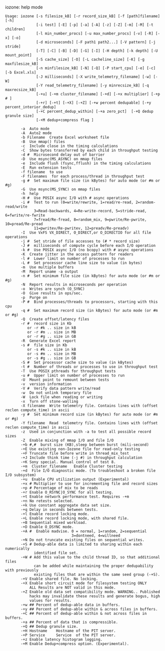 iozone: help mode

    Usage: iozone [-s filesize_kB] [-r record_size_kB] [-f [path]filename] [-h]
                  [-i test] [-E] [-p] [-a] [-A] [-z] [-Z] [-m] [-M] [-t children]
                  [-l min_number_procs] [-u max_number_procs] [-v] [-R] [-x] [-o]
                  [-d microseconds] [-F path1 path2...] [-V pattern] [-j stride]
                  [-T] [-C] [-B] [-D] [-G] [-I] [-H depth] [-k depth] [-U mount_point]
                  [-S cache_size] [-O] [-L cacheline_size] [-K] [-g maxfilesize_kB]
                  [-n minfilesize_kB] [-N] [-Q] [-P start_cpu] [-e] [-c] [-b Excel.xls]
                  [-J milliseconds] [-X write_telemetry_filename] [-w] [-W]
                  [-Y read_telemetry_filename] [-y minrecsize_kB] [-q maxrecsize_kB]
                  [-+u] [-+m cluster_filename] [-+d] [-+x multiplier] [-+p # ]
                  [-+r] [-+t] [-+X] [-+Z] [-+w percent dedupable] [-+y percent_interior_dedup]
                  [-+C percent_dedup_within] [-+a zero_pct]  [-+Q dedup granule size]
                  [-+M dedup+compress flag ]
 
           -a  Auto mode
           -A  Auto2 mode
           -b Filename  Create Excel worksheet file
           -B  Use mmap() files
           -c  Include close in the timing calculations
           -C  Show bytes transferred by each child in throughput testing
           -d #  Microsecond delay out of barrier
           -D  Use msync(MS_ASYNC) on mmap files
           -e  Include flush (fsync,fflush) in the timing calculations
           -E  Run extension tests
           -f filename  to use
           -F filenames  for each process/thread in throughput test
           -g #  Set maximum file size (in kBytes) for auto mode (or #m or #g)
           -G  Use msync(MS_SYNC) on mmap files
           -h  help
           -H #  Use POSIX async I/O with # async operations
           -i #  Test to run (0=write/rewrite, 1=read/re-read, 2=random-read/write
                 3=Read-backwards, 4=Re-write-record, 5=stride-read, 6=fwrite/re-fwrite
                 7=fread/Re-fread, 8=random_mix, 9=pwrite/Re-pwrite, 10=pread/Re-pread
                 11=pwritev/Re-pwritev, 12=preadv/Re-preadv)
           -I  Use VxFS VX_DIRECT, O_DIRECT,or O_DIRECTIO for all file operations
           -j #  Set stride of file accesses to (# * record size)
           -J #  milliseconds of compute cycle before each I/O operation
           -k #  Use POSIX async I/O (no bcopy) with # async operations
           -K  Create jitter in the access pattern for readers
           -l #  Lower limit on number of processes to run
           -L #  Set processor cache line size to value (in bytes)
           -m  Use multiple buffers
           -M  Report uname -a output
           -n #  Set minimum file size (in kBytes) for auto mode (or #m or #g)
           -N  Report results in microseconds per operation
           -o  Writes are synch (O_SYNC)
           -O  Give results in ops/sec.
           -p  Purge on
           -P #  Bind processes/threads to processors, starting with this cpu
           -q #  Set maximum record size (in kBytes) for auto mode (or #m or #g)
           -Q  Create offset/latency files
           -r #  record size in Kb
              or -r #k .. size in kB
              or -r #m .. size in MB
              or -r #g .. size in GB
           -R  Generate Excel report
           -s #  file size in Kb
              or -s #k .. size in kB
              or -s #m .. size in MB
              or -s #g .. size in GB
           -S #  Set processor cache size to value (in kBytes)
           -t #  Number of threads or processes to use in throughput test
           -T  Use POSIX pthreads for throughput tests
           -u #  Upper limit on number of processes to run
           -U  Mount point to remount between tests
           -v  version information
           -V #  Verify data pattern write/read
           -w  Do not unlink temporary file
           -W  Lock file when reading or writing
           -x  Turn off stone-walling
           -X filename  Write telemetry file. Contains lines with (offset reclen compute_time) in ascii
           -y #  Set minimum record size (in kBytes) for auto mode (or #m or #g)
           -Y filename  Read  telemetry file. Contains lines with (offset reclen compute_time) in ascii
           -z  Used in conjunction with -a to test all possible record sizes
           -Z  Enable mixing of mmap I/O and file I/O
           -+b #,#  burst size (KB),sleep between burst (mili-second)
           -+E Use existing non-Iozone file for read-only testing
           -+F Truncate file before write in thread_mix_test
           -+J Include think time (-j #) in throughput calculation
           -+K Sony special. Manual control of test 8.
           -+m  Cluster_filename   Enable Cluster testing
           -+d  File I/O diagnostic mode. (To troubleshoot a broken file I/O subsystem)
           -+u  Enable CPU utilization output (Experimental)
           -+x # Multiplier to use for incrementing file and record sizes
           -+p # Percentage of mix to be reads
           -+r Enable O_RSYNC|O_SYNC for all testing.
           -+t Enable network performance test. Requires -+m 
           -+n No retests selected.
           -+k Use constant aggregate data set size.
           -+q Delay in seconds between tests.
           -+l Enable record locking mode.
           -+L Enable record locking mode, with shared file.
           -+B Sequential mixed workload.
           -+D Enable O_DSYNC mode.
           -+A #  Enable madvise. 0 = normal, 1=random, 2=sequential
                                  3=dontneed, 4=willneed
           -+N Do not truncate existing files on sequential writes.
           -+S # Dedup-able data is limited to sharing within each numerically
                 identified file set.
           -+W # Add this value to the child thread ID, so that additional files
                 can be added while maintaining the proper dedupability with previously
                 existing files that are within the same seed group (-+S).
           -+V Enable shared file. No locking.
           -+X Enable short circuit mode for filesystem testing ONLY
               ALL Results are NOT valid in this mode.
           -+Z Enable old data set compatibility mode. WARNING.. Published
               hacks may invalidate these results and generate bogus, high
               values for results.
           -+w ## Percent of dedup-able data in buffers.
           -+y ## Percent of dedup-able within & across files in buffers.
           -+C ## Percent of dedup-able within & not across files in buffers.
           -+a ## Percent of data that is compressible.
           -+Q ## Dedup granule size.
           -+H Hostname    Hostname of the PIT server.
           -+P Service     Service  of the PIT server.
           -+z Enable latency histogram logging.
           -+M Enable Dedup+compress option. (Experimental).
